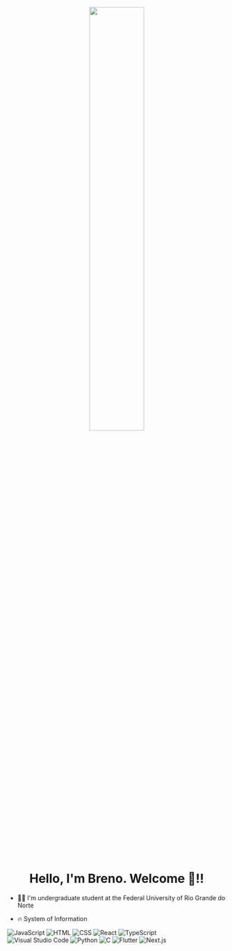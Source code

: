 <p align="center">
  <img src="https://github.com/BrenoPorfirio/BrenoPorfirio/assets/112186428/8a092dc6-4ad3-4ba3-bd31-eb6ecd500e5e" width="50%"  />
</p>

<p>
  <h1 align="center">Hello, I'm Breno. Welcome 👋!!</h1>
</p>

- 👨‍💻 I'm undergraduate student at the Federal University of Rio Grande do Norte

- 🔥 System of Information

![JavaScript](https://img.shields.io/badge/JavaScript-000000?style=for-the-badge&logo=JavaScript&logoColor=white)
![HTML](https://img.shields.io/badge/HTML-000000?style=for-the-badge&logo=HTML5&logoColor=white)
![CSS](https://img.shields.io/badge/CSS-000000?style=for-the-badge&logo=CSS3&logoColor=white)
![React](https://img.shields.io/badge/React-000000?style=for-the-badge&logo=React&logoColor=white)
![TypeScript](https://img.shields.io/badge/TypeScript-000000?style=for-the-badge&logo=TypeScript&logoColor=white)
<br>
![Visual Studio Code](https://img.shields.io/badge/VisualStudioCode-000000?style=for-the-badge&logo=VisualStudioCode&logoColor=white)
![Python](https://img.shields.io/badge/python-000000?style=for-the-badge&logo=python&logoColor=white)
![C](https://img.shields.io/badge/c-000000?style=for-the-badge&logo=c&logoColor=white)
![Flutter](https://img.shields.io/badge/flutter-000000?style=for-the-badge&logo=flutter&logoColor=white)
![Next.js](https://img.shields.io/badge/next.js-000000?style=for-the-badge&logo=nextdotjs&logoColor=white)
